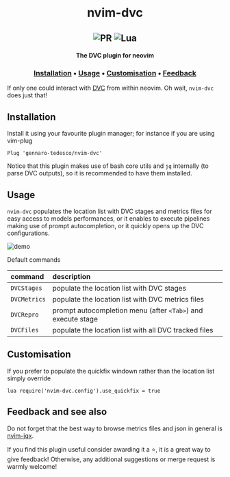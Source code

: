 <h1 align="center">
  <br>
  nvim-dvc
  <br>
</h1>

<h2 align="center">
  <img alt="PR" src="https://img.shields.io/badge/PRs-welcome-brightgreen.svg?style=flat"/>
  <img alt="Lua" src="https://img.shields.io/badge/lua-%232C2D72.svg?&style=flat&logo=lua&logoColor=white"/>
</h2>

<h4 align="center">The DVC plugin for neovim</h4>

<h3 align="center">
  <a href="#Installation">Installation</a> •
  <a href="#Usage">Usage</a> •
  <a href="#Customisation">Customisation</a> •
  <a href="#Feedback">Feedback</a>
</h3>

If only one could interact with [DVC](https://dvc.org) from within neovim. Oh wait, `nvim-dvc` does just that!

## Installation
Install it using your favourite plugin manager; for instance if you are using vim-plug
```
Plug 'gennaro-tedesco/nvim-dvc'
```
Notice that this plugin makes use of bash core utils and `jq` internally (to parse DVC outputs), so it is recommended to have them installed.

## Usage
`nvim-dvc` populates the location list with DVC stages and metrics files for easy access to models performances, or it enables to execute pipelines making use of prompt autocompletion, or it quickly opens up the DVC configurations.

![demo](https://user-images.githubusercontent.com/15387611/143473863-2863ffe9-9ac9-4057-a860-e21f97f2a680.gif)

Default commands

| command            | description
|:------------------ |:-------------
|`DVCStages`         | populate the location list with DVC stages
|`DVCMetrics`        | populate the location list with DVC metrics files
|`DVCRepro`          | prompt autocompletion menu (after `<Tab>`) and execute stage
|`DVCFiles`          | populate the location list with all DVC tracked files


## Customisation
If you prefer to populate the quickfix windown rather than the location list simply override
```
lua require('nvim-dvc.config').use_quickfix = true
```

## Feedback and see also
Do not forget that the best way to browse metrics files and json in general is [nvim-jqx](https://github.com/gennaro-tedesco/nvim-jqx).

If you find this plugin useful consider awarding it a ⭐, it is a great way to give feedback! Otherwise, any additional suggestions or merge request is warmly welcome!
